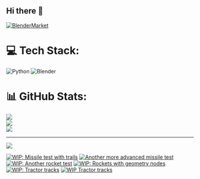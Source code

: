 ## Hi there 👋

<!--
**luckychris/luckychris** is a ✨ _special_ ✨ repository because its `README.md` (this file) appears on your GitHub profile.

Here are some ideas to get you started:

- 🔭 I’m currently working on ...
- 🌱 I’m currently learning ...
- 👯 I’m looking to collaborate on ...
- 🤔 I’m looking for help with ...
- 💬 Ask me about ...
- 📫 How to reach me: https://www.instagram.com/blender.fun/
- 😄 Pronouns: ...
- ⚡ Fun fact: ...
-->


[![BlenderMarket](https://assets.superhivemarket.com/site_assets/blendermarketlogo.png)](https://blendermarket.com/creators/blenderfun)

# 💻 Tech Stack:
![Python](https://img.shields.io/badge/python-3670A0?style=for-the-badge&logo=python&logoColor=ffdd54) ![Blender](https://img.shields.io/badge/blender-%23F5792A.svg?style=for-the-badge&logo=blender&logoColor=white)
# 📊 GitHub Stats:
![](https://github-readme-stats.vercel.app/api?username=luckychris&theme=great-gatsby&hide_border=false&include_all_commits=false&count_private=false)<br/>
![](https://github-readme-streak-stats.herokuapp.com/?user=luckychris&theme=great-gatsby&hide_border=false)<br/>
![](https://github-readme-stats.vercel.app/api/top-langs/?username=luckychris&theme=great-gatsby&hide_border=false&include_all_commits=false&count_private=false&layout=compact)

---
[![](https://visitcount.itsvg.in/api?id=luckychris&icon=0&color=0)](https://visitcount.itsvg.in)

<!-- Proudly created with GPRM ( https://gprm.itsvg.in ) -->

<!-- BEGIN YOUTUBE-CARDS -->
[![WIP: Missile test with trails](https://ytcards.demolab.com/?id=03_WgNgkNh8&title=WIP%3A+Missile+test+with+trails&lang=en&timestamp=1751947200&background_color=%230d1117&title_color=%23ffffff&stats_color=%23dedede&max_title_lines=1&width=250&border_radius=5 "WIP: Missile test with trails")](https://www.youtube.com/watch?v=03_WgNgkNh8)
[![Another more advanced missile test](https://ytcards.demolab.com/?id=TzhBLVkMfCo&title=Another+more+advanced+missile+test&lang=en&timestamp=1751842834&background_color=%230d1117&title_color=%23ffffff&stats_color=%23dedede&max_title_lines=1&width=250&border_radius=5 "Another more advanced missile test")](https://www.youtube.com/watch?v=TzhBLVkMfCo)
[![WIP: Another rocket test](https://ytcards.demolab.com/?id=Qnw6jz0dNWk&title=WIP%3A+Another+rocket+test&lang=en&timestamp=1751760025&background_color=%230d1117&title_color=%23ffffff&stats_color=%23dedede&max_title_lines=1&width=250&border_radius=5 "WIP: Another rocket test")](https://www.youtube.com/watch?v=Qnw6jz0dNWk)
[![WIP: Rockets with geometry nodes](https://ytcards.demolab.com/?id=ccPrVcRc0MM&title=WIP%3A+Rockets+with+geometry+nodes&lang=en&timestamp=1751691640&background_color=%230d1117&title_color=%23ffffff&stats_color=%23dedede&max_title_lines=1&width=250&border_radius=5 "WIP: Rockets with geometry nodes")](https://www.youtube.com/watch?v=ccPrVcRc0MM)
[![WIP: Tractor tracks](https://ytcards.demolab.com/?id=bl4HdUjZPLo&title=WIP%3A+Tractor+tracks&lang=en&timestamp=1751590845&background_color=%230d1117&title_color=%23ffffff&stats_color=%23dedede&max_title_lines=1&width=250&border_radius=5 "WIP: Tractor tracks")](https://www.youtube.com/watch?v=bl4HdUjZPLo)
[![WIP Tractor tracks](https://ytcards.demolab.com/?id=tdIRIQXYs34&title=WIP+Tractor+tracks&lang=en&timestamp=1751511670&background_color=%230d1117&title_color=%23ffffff&stats_color=%23dedede&max_title_lines=1&width=250&border_radius=5 "WIP Tractor tracks")](https://www.youtube.com/watch?v=tdIRIQXYs34)
<!-- END YOUTUBE-CARDS -->


